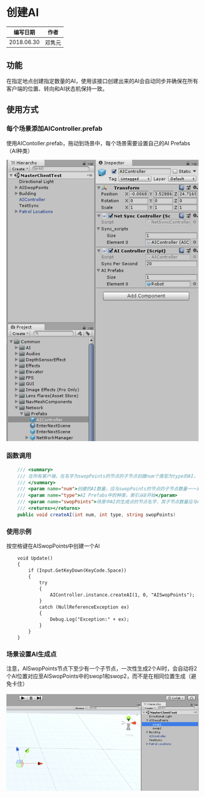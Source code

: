 # 创建AI

| 编写日期   | 作者   |
| ---------- | ------ |
| 2018.06.30 | 邓隽元 |

## 功能

在指定地点创建指定数量的AI，使用该接口创建出来的AI会自动同步并确保在所有客户端的位置、转向和AI状态机保持一致。



## 使用方式

### 每个场景添加AIController.prefab

使用AIContoller.prefab，拖动到场景中，每个场景需要设置自己的AI Prefabs（AI种类）

![1530351077291](../images/tutorial/创建AI-01.png)



### 函数调用

```c#
    /// <summary> 
    /// 在所有客户端，在名字为swopPoints的节点的子节点创建num个类型为type的AI，该事件会自动RPC同步，无需在调用的时候使用RPC来调用
    /// </summary> 
    /// <param name="num">创建的AI数量，应与swopPoints的节点的子节点数量一一对应</param> 
    /// <param name="type">AI Prefabs中的种类，索引从0开始</param>  
    /// <param name="swopPoints">场景中AI的生成点的节点名字，其子节点数量应与num对应</param>         
    /// <returns></returns> 
    public void createAI(int num, int type, string swopPoints)
```

### 使用示例

按空格键在AISwopPoints中创建一个AI

```
    void Update()
    {
        if (Input.GetKeyDown(KeyCode.Space))
        {
            try
            {
                AIController.instance.createAI(1, 0, "AISwopPoints");
            }
            catch (NullReferenceException ex)
            {
                Debug.Log("Exception:" + ex);
            }
        }
    }
```

### 场景设置AI生成点

注意，AISwopPoints节点下至少有一个子节点，一次性生成2个AI时，会自动将2个AI位置对应至AISwopPoints中的swop1和swop2，而不是在相同位置生成（避免卡住）

![1530352369890](../images/tutorial/创建AI-03.png)





